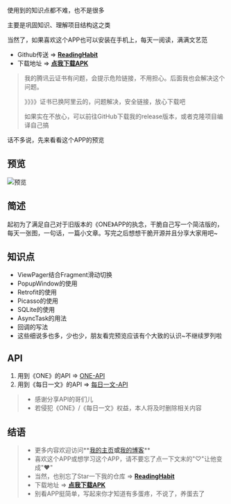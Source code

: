 使用到的知识点都不难，也不是很多

主要是巩固知识、理解项目结构这之类

当然了，如果喜欢这个APP也可以安装在手机上，每天一阅读，满满文艺范

- Github传送 => **[ReadingHabit](https://github.com/liuzho/ReadingHabit)**
- 下载地址 => **[点我下载APK](https://liuzho.com/readinghabitapp/publish.apk)**

>我的腾讯云证书有问题，会提示危险链接，不用担心。后面我也会解决这个问题。
>
>》》》》证书已换阿里云的，问题解决，安全链接，放心下载吧
>
>如果实在不放心，可以前往GitHub下载我的release版本，或者克隆项目编译自己搞

话不多说，先来看看这个APP的预览

## 预览

![预览](https://github.com/liuzho/ReadingHabit/raw/master/demo.gif)

## 简述

起初为了满足自己对于旧版本的《ONE》APP的执念，干脆自己写一个简洁版的，每天一张图，一句话，一篇小文章。写完之后想想干脆开源并且分享大家用吧~

## 知识点

- ViewPager结合Fragment滑动切换
- PopupWindow的使用
- Retrofit的使用
- Picasso的使用
- SQLite的使用
- AsyncTask的用法
- 回调的写法
- 这些细说多也多，少也少，朋友看完预览应该有个大致的认识~不继续罗列啦

## API

1. 用到《ONE》的API => [ONE-API](https://github.com/jokermonn/-Api/blob/master/ONEv3.5.0~.md#assign)
2. 用到《每日一文》的API => [每日一文-API](https://github.com/jokermonn/-Api/blob/master/OneArticle.md)

> - 感谢分享API的哥们儿
> - 若侵犯《ONE》/《每日一文》权益，本人将及时删除相关内容

## 结语

>- 更多内容欢迎访问**[我的主页](https://liuzho.com)**或**[我的博客](https://liuzho.github.io)**
>- 喜欢这个APP或想学习这个APP，请不要忘了点一下文末的"♡"让他变成"❤"
>- 当然，也别忘了Star一下我的仓库 => **[ReadingHabit](https://github.com/liuzho/ReadingHabit)**
>- 下载地址 => **[点我下载APK](https://liuzho.com/readinghabitapp/publish.apk)**
>- 别看APP挺简单，写起来你才知道有多蛋疼，不说了，养蛋去了